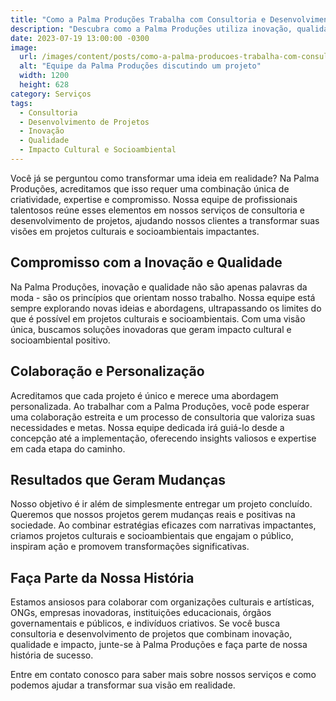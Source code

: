 ```yaml
---
title: "Como a Palma Produções Trabalha com Consultoria e Desenvolvimento de Projetos"
description: "Descubra como a Palma Produções utiliza inovação, qualidade e visão única para oferecer serviços de consultoria e desenvolvimento de projetos impactantes."
date: 2023-07-19 13:00:00 -0300
image:
  url: /images/content/posts/como-a-palma-producoes-trabalha-com-consultoria-e-desenvolvimento-de-projetos.jpg
  alt: "Equipe da Palma Produções discutindo um projeto"
  width: 1200
  height: 628
category: Serviços
tags:
  - Consultoria
  - Desenvolvimento de Projetos
  - Inovação
  - Qualidade
  - Impacto Cultural e Socioambiental
---
```


Você já se perguntou como transformar uma ideia em realidade? Na Palma Produções, acreditamos que isso requer uma combinação única de criatividade, expertise e compromisso. Nossa equipe de profissionais talentosos reúne esses elementos em nossos serviços de consultoria e desenvolvimento de projetos, ajudando nossos clientes a transformar suas visões em projetos culturais e socioambientais impactantes.

## Compromisso com a Inovação e Qualidade

Na Palma Produções, inovação e qualidade não são apenas palavras da moda - são os princípios que orientam nosso trabalho. Nossa equipe está sempre explorando novas ideias e abordagens, ultrapassando os limites do que é possível em projetos culturais e socioambientais. Com uma visão única, buscamos soluções inovadoras que geram impacto cultural e socioambiental positivo.

## Colaboração e Personalização

Acreditamos que cada projeto é único e merece uma abordagem personalizada. Ao trabalhar com a Palma Produções, você pode esperar uma colaboração estreita e um processo de consultoria que valoriza suas necessidades e metas. Nossa equipe dedicada irá guiá-lo desde a concepção até a implementação, oferecendo insights valiosos e expertise em cada etapa do caminho.

## Resultados que Geram Mudanças

Nosso objetivo é ir além de simplesmente entregar um projeto concluído. Queremos que nossos projetos gerem mudanças reais e positivas na sociedade. Ao combinar estratégias eficazes com narrativas impactantes, criamos projetos culturais e socioambientais que engajam o público, inspiram ação e promovem transformações significativas.

## Faça Parte da Nossa História

Estamos ansiosos para colaborar com organizações culturais e artísticas, ONGs, empresas inovadoras, instituições educacionais, órgãos governamentais e públicos, e indivíduos criativos. Se você busca consultoria e desenvolvimento de projetos que combinam inovação, qualidade e impacto, junte-se à Palma Produções e faça parte de nossa história de sucesso.

Entre em contato conosco para saber mais sobre nossos serviços e como podemos ajudar a transformar sua visão em realidade.

